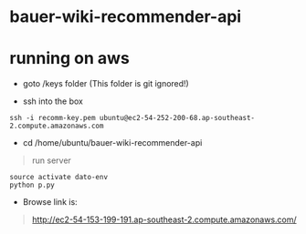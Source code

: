 # bauer-wiki-recommender-api

# running on aws

* goto /keys folder (This folder is git ignored!)

* ssh into the box

>
	
	ssh -i recomm-key.pem ubuntu@ec2-54-252-200-68.ap-southeast-2.compute.amazonaws.com


* cd /home/ubuntu/bauer-wiki-recommender-api

>run server

	source activate dato-env
	python p.py
	
* Browse link is:
 

>http://ec2-54-153-199-191.ap-southeast-2.compute.amazonaws.com/

